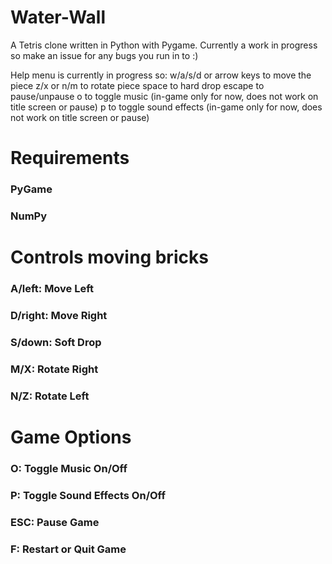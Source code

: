 # Water-Wall
A Tetris clone written in Python with Pygame.
Currently a work in progress so make an issue for any bugs you run in to :)

Help menu is currently in progress so: 
w/a/s/d or arrow keys to move the piece 
z/x or n/m to rotate piece 
space to hard drop 
escape to pause/unpause 
o to toggle music (in-game only for now, does not work on title screen or pause) 
p to toggle sound effects (in-game only for now, does not work on title screen or pause) 

# Requirements
### PyGame
### NumPy

# Controls moving bricks

### A/left: Move Left
### D/right: Move Right
### S/down: Soft Drop
### M/X: Rotate Right
### N/Z: Rotate Left

# Game Options
### O: Toggle Music On/Off
### P: Toggle Sound Effects On/Off
### ESC: Pause Game
### F: Restart or Quit Game
